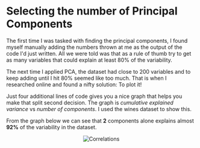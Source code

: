 # Selecting the number of Principal Components

The first time I was tasked with finding the principal components, I found myself manually adding the numbers thrown at me as the output of the code I'd just written. All we were told was that as a rule of thumb try to get as many variables that could explain at least 80% of the variability. 

The next time I applied PCA, the dataset had close to 200 variables and to keep adding until I hit 80% seemed like too much. That is when I researched online and found a nifty solution: To plot it!

Just four additional lines of code gives you a nice graph that helps you make that split second decision. The graph is _cumulative explained variance_ vs _number of components_. I used the wines dataset to show this.

From the graph below we can see that __2__ components alone explains almost __92%__ of the variability in the dataset.

<p align="center">
  <img title='Correlations' src='https://github.com/anxrxdh/eda-ames-housing/blob/master/plots/plot2.jpg'>
</p>

